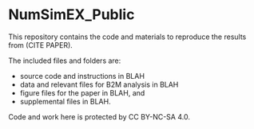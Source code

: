 # NumSimEX_Public

This repository contains the code and materials to reproduce the results from (CITE PAPER).

The included files and folders are:

* source code and instructions in BLAH
* data and relevant files for B2M analysis in BLAH
* figure files for the paper in BLAH, and
* supplemental files in BLAH.

Code and work here is protected by CC BY-NC-SA 4.0.

